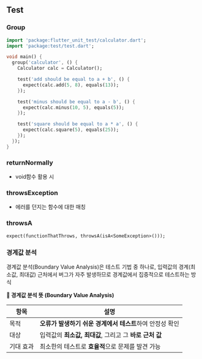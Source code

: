## Test

### Group

```dart
import 'package:flutter_unit_test/calculator.dart';
import 'package:test/test.dart';

void main() {
  group('calculator', () {
    Calculator calc = Calculator();

    test('add should be equal to a + b', () {
      expect(calc.add(5, 8), equals(13));
    });

    test('minus should be equal to a - b', () {
      expect(calc.minus(10, 5), equals(5));
    });

    test('square should be equal to a * a', () {
      expect(calc.square(5), equals(25));
    });
  });
}
```



### returnNormally

- void함수 활용 시

### throwsException

- 에러를 던지는 함수에 대한 매칭

### throwsA

`expect(functionThatThrows, throwsA(isA<SomeException>()));`





### 경계값 분석

경계값 분석(Boundary Value Analysis)은 테스트 기법 중 하나로, 입력값의 경계(최소값, 최대값) 근처에서 버그가 자주 발생하므로 경계값에서 집중적으로 테스트하는 방식



**📌 경계값 분석 뜻 (Boundary Value Analysis)**

| **항목**  | **설명**                                                 |
| --------- | -------------------------------------------------------- |
| 목적      | **오류가 발생하기 쉬운 경계에서 테스트**하여 안정성 확인 |
| 대상      | 입력값의 **최소값, 최대값**, 그리고 그 **바로 근처 값**  |
| 기대 효과 | 최소한의 테스트로 **효율적**으로 문제를 발견 가능        |

